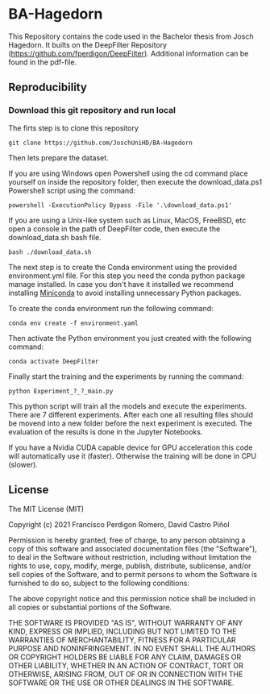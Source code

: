 # BA-Hagedorn
This Repository contains the code used in the Bachelor thesis from Josch Hagedorn. It builts on the DeepFilter Repository (https://github.com/fperdigon/DeepFilter). Additional information can be found in the pdf-file.
## Reproducibility
  
### Download this git repository and run local
The firts step is to clone this repository
 
~~~
git clone https://github.com/JoschUniHD/BA-Hagedorn
~~~

Then lets prepare the dataset.

If you are using Windows open Powershell using the cd command place yourself on  inside the repository folder, then 
execute the download_data.ps1 Powershell script using the command:

~~~
powershell -ExecutionPolicy Bypass -File '.\download_data.ps1'
~~~

If you are using a Unix-like system such as Linux, MacOS, FreeBSD, etc open a console in the path of DeepFilter code, 
then execute the download_data.sh bash file. 

~~~
bash ./download_data.sh
~~~

The next step is to create the Conda environment using the provided environment.yml file. For this step you need the 
conda python package manage installed. In case you don't have it installed we recommend installing 
[Miniconda](https://docs.conda.io/projects/conda/en/latest/user-guide/install/) to avoid installing unnecessary Python 
packages. 

To create the conda environment run the following command:
~~~
conda env create -f environment.yaml
~~~

Then activate the Python environment you just created with the following command:

~~~
conda activate DeepFilter
~~~

Finally start the training and the experiments by running the command:

~~~
python Experiment_?_?_main.py
~~~

This python script will train all the models and execute the experiments. There are 7 different experiments. After each one all resulting files should be movend into a new folder before the next experiment is executed. The evaluation of the results is done in the Jupyter Notebooks.

If you have a Nvidia CUDA capable device for GPU acceleration this code will automatically use it (faster). Otherwise the 
training will be done in CPU (slower).   
    
## License

The MIT License (MIT)

Copyright (c) 2021 Francisco Perdigon Romero, David Castro Piñol

Permission is hereby granted, free of charge, to any person obtaining a copy
of this software and associated documentation files (the "Software"), to deal
in the Software without restriction, including without limitation the rights
to use, copy, modify, merge, publish, distribute, sublicense, and/or sell
copies of the Software, and to permit persons to whom the Software is
furnished to do so, subject to the following conditions:

The above copyright notice and this permission notice shall be included in all
copies or substantial portions of the Software.

THE SOFTWARE IS PROVIDED "AS IS", WITHOUT WARRANTY OF ANY KIND, EXPRESS OR
IMPLIED, INCLUDING BUT NOT LIMITED TO THE WARRANTIES OF MERCHANTABILITY,
FITNESS FOR A PARTICULAR PURPOSE AND NONINFRINGEMENT. IN NO EVENT SHALL THE
AUTHORS OR COPYRIGHT HOLDERS BE LIABLE FOR ANY CLAIM, DAMAGES OR OTHER
LIABILITY, WHETHER IN AN ACTION OF CONTRACT, TORT OR OTHERWISE, ARISING FROM,
OUT OF OR IN CONNECTION WITH THE SOFTWARE OR THE USE OR OTHER DEALINGS IN THE
SOFTWARE.

